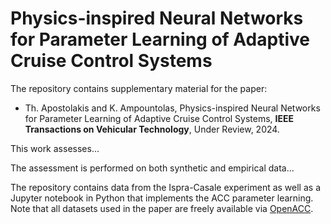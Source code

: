 # Physics-inspired Neural Networks for Parameter Learning of Adaptive Cruise Control Systems

The repository contains supplementary material for the paper:
- Th. Apostolakis and K. Ampountolas, Physics-inspired Neural Networks for Parameter Learning of Adaptive Cruise Control Systems, **IEEE Transactions on Vehicular Technology**, Under Review, 2024.

This work assesses...

The assessment is performed on both synthetic and empirical data... 

The repository contains data from the Ispra-Casale experiment as well as a Jupyter notebook in Python that implements the ACC parameter learning. Note that all datasets used in the paper are freely available via [OpenACC](http://data.europa.eu/89h/9702c950-c80f-4d2f-982f-44d06ea0009f).
